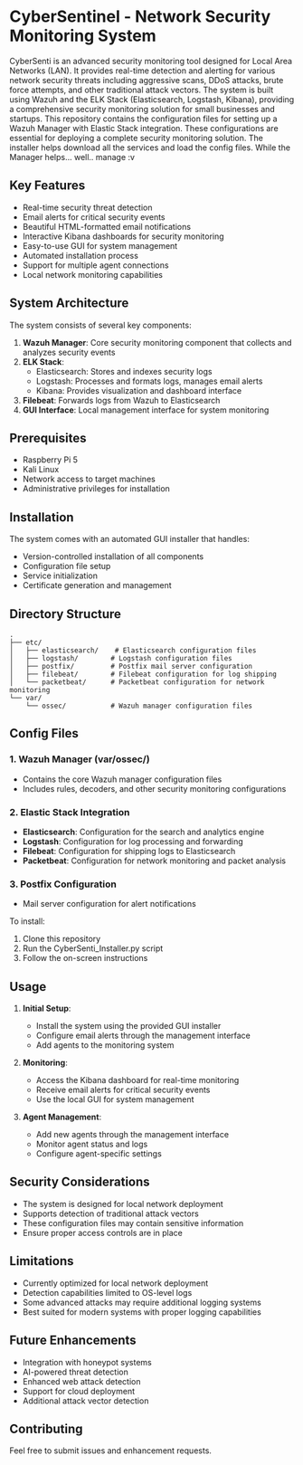 # CyberSentinel - Network Security Monitoring System

CyberSenti is an advanced security monitoring tool designed for Local Area Networks (LAN). It provides real-time detection and alerting for various network security threats including aggressive scans, DDoS attacks, brute force attempts, and other traditional attack vectors. The system is built using Wazuh and the ELK Stack (Elasticsearch, Logstash, Kibana), providing a comprehensive security monitoring solution for small businesses and startups. This repository contains the configuration files for setting up a Wazuh Manager with Elastic Stack integration. These configurations are essential for deploying a complete security monitoring solution. The installer helps download all the services and load the config files. While the Manager helps... well.. manage :v

## Key Features
- Real-time security threat detection
- Email alerts for critical security events
- Beautiful HTML-formatted email notifications
- Interactive Kibana dashboards for security monitoring
- Easy-to-use GUI for system management
- Automated installation process
- Support for multiple agent connections
- Local network monitoring capabilities

## System Architecture
The system consists of several key components:
1. **Wazuh Manager**: Core security monitoring component that collects and analyzes security events
2. **ELK Stack**:
   - Elasticsearch: Stores and indexes security logs
   - Logstash: Processes and formats logs, manages email alerts
   - Kibana: Provides visualization and dashboard interface
3. **Filebeat**: Forwards logs from Wazuh to Elasticsearch
4. **GUI Interface**: Local management interface for system monitoring

## Prerequisites
- Raspberry Pi 5
- Kali Linux
- Network access to target machines
- Administrative privileges for installation

## Installation
The system comes with an automated GUI installer that handles:
- Version-controlled installation of all components
- Configuration file setup
- Service initialization
- Certificate generation and management

## Directory Structure

```
.
├── etc/
│   ├── elasticsearch/    # Elasticsearch configuration files
│   ├── logstash/        # Logstash configuration files
│   ├── postfix/         # Postfix mail server configuration
│   ├── filebeat/        # Filebeat configuration for log shipping
│   └── packetbeat/      # Packetbeat configuration for network monitoring
└── var/
    └── ossec/           # Wazuh manager configuration files
```

## Config Files

### 1. Wazuh Manager (var/ossec/)
- Contains the core Wazuh manager configuration files
- Includes rules, decoders, and other security monitoring configurations

### 2. Elastic Stack Integration
- **Elasticsearch**: Configuration for the search and analytics engine
- **Logstash**: Configuration for log processing and forwarding
- **Filebeat**: Configuration for shipping logs to Elasticsearch
- **Packetbeat**: Configuration for network monitoring and packet analysis

### 3. Postfix Configuration
- Mail server configuration for alert notifications

To install:
1. Clone this repository
2. Run the CyberSenti_Installer.py script
3. Follow the on-screen instructions

## Usage
1. **Initial Setup**:
   - Install the system using the provided GUI installer
   - Configure email alerts through the management interface
   - Add agents to the monitoring system

2. **Monitoring**:
   - Access the Kibana dashboard for real-time monitoring
   - Receive email alerts for critical security events
   - Use the local GUI for system management

3. **Agent Management**:
   - Add new agents through the management interface
   - Monitor agent status and logs
   - Configure agent-specific settings

## Security Considerations
- The system is designed for local network deployment
- Supports detection of traditional attack vectors
- These configuration files may contain sensitive information
- Ensure proper access controls are in place

## Limitations
- Currently optimized for local network deployment
- Detection capabilities limited to OS-level logs
- Some advanced attacks may require additional logging systems
- Best suited for modern systems with proper logging capabilities

## Future Enhancements
- Integration with honeypot systems
- AI-powered threat detection
- Enhanced web attack detection
- Support for cloud deployment
- Additional attack vector detection

## Contributing

Feel free to submit issues and enhancement requests.
